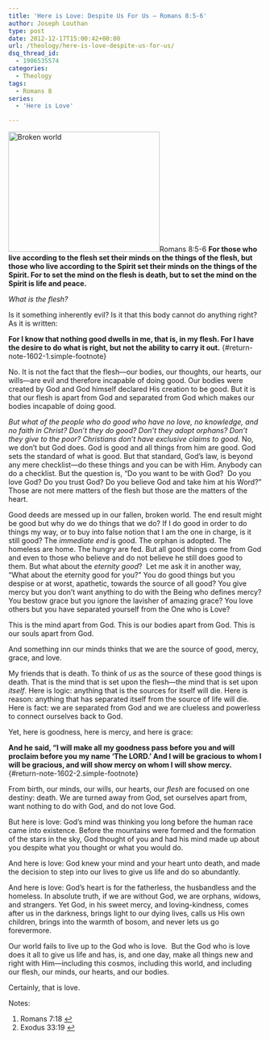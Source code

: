 ```yaml
---
title: 'Here is Love: Despite Us For Us – Romans 8:5-6'
author: Joseph Louthan
type: post
date: 2012-12-17T15:00:42+00:00
url: /theology/here-is-love-despite-us-for-us/
dsq_thread_id:
  - 1906535574
categories:
  - Theology
tags:
  - Romans 8
series:
  - 'Here is Love'

---
```

<a href="http://theologic.us/theology/here-is-love-despite-us-for-us/attachment/broken-world/" rel="attachment wp-att-1604"><img class="alignright size-medium wp-image-1604" src="https://i2.wp.com/theologic.us/wp-content/uploads/2012/12/Broken-world.jpg?resize=300%2C238" alt="Broken world" width="300" height="238" srcset="https://i2.wp.com/theologic.us/wp-content/uploads/2012/12/Broken-world.jpg?resize=300%2C238 300w, https://i2.wp.com/theologic.us/wp-content/uploads/2012/12/Broken-world.jpg?w=700 700w" sizes="(max-width: 300px) 100vw, 300px" data-recalc-dims="1" /></a>Romans 8:5-6 **For those who live according to the flesh set their minds on the things of the flesh, but those who live according to the Spirit set their minds on the things of the Spirit. For to set the mind on the flesh is death, but to set the mind on the Spirit is life and peace.**

_What is the flesh?_

Is it something inherently evil? Is it that this body cannot do anything right? As it is written:

**For I know that nothing good dwells in me, that is, in my flesh. For I have the desire to do what is right, but not the ability to carry it out.** [][1]{#return-note-1602-1.simple-footnote}

No. It is not the fact that the flesh—our bodies, our thoughts, our hearts, our wills—are evil and therefore incapable of doing good. Our bodies were created by God and God himself declared His creation to be good. But it is that our flesh is apart from God and separated from God which makes our bodies incapable of doing good.

_But what of the people who do good who have no love, no knowledge, and no faith in Christ?_ _Don’t they do good? Don’t they adopt orphans? Don’t they give to the poor? Christians don’t have exclusive claims to good._ No, we don’t but God does. God is good and all things from him are good. God sets the standard of what is good. But that standard, God’s law, is beyond any mere checklist—do these things and you can be with Him. Anybody can do a checklist. But the question is, &#8220;Do you want to be with God?  Do you love God? Do you trust God? Do you believe God and take him at his Word?” Those are not mere matters of the flesh but those are the matters of the heart.

Good deeds are messed up in our fallen, broken world. The end result might be good but why do we do things that we do? If I do good in order to do things my way, or to buy into false notion that I am the one in charge, is it still good? The _immediate end_ is good. The orphan is adopted. The homeless are home. The hungry are fed. But all good things come from God and even to those who believe and do not believe he still does good to them. But what about the _eternity good_?  Let me ask it in another way, “What about the eternity good for you?” You do good things but you despise or at worst, apathetic, towards the source of all good? You give mercy but you don’t want anything to do with the Being who defines mercy? You bestow grace but you ignore the lavisher of amazing grace? You love others but you have separated yourself from the One who is Love?

This is the mind apart from God. This is our bodies apart from God. This is our souls apart from God.

And something inn our minds thinks that we are the source of good, mercy, grace, and love.

My friends that is death. To think of _us_ as the source of these good things is death. That is the mind that is set upon the flesh—the mind that is set upon _itself_. Here is logic: anything that is the sources for itself will die. Here is reason: anything that has separated itself from the source of life will die. Here is fact: we are separated from God and we are clueless and powerless to connect ourselves back to God.

Yet, here is goodness, here is mercy, and here is grace:
  
**And he said, “I will make all my goodness pass before you and will proclaim before you my name ‘The LORD.’ And I will be gracious to whom I will be gracious, and will show mercy on whom I will show mercy.** [][2]{#return-note-1602-2.simple-footnote}

From birth, our minds, our wills, our hearts, our _flesh_ are focused on one destiny: death. We are turned away from God, set ourselves apart from, want nothing to do with God, and do not love God.

But here is love: God’s mind was thinking you long before the human race came into existence. Before the mountains were formed and the formation of the stars in the sky, God thought of you and had his mind made up about you despite what you thought or what you would do.

And here is love: God knew your mind and your heart unto death, and made the decision to step into our lives to give us life and do so abundantly.

And here is love: God’s heart is for the fatherless, the husbandless and the homeless. In absolute truth, if we are without God, we are orphans, widows, and strangers. Yet God, in his sweet mercy, and loving-kindness, comes after us in the darkness, brings light to our dying lives, calls us His own children, brings into the warmth of bosom, and never lets us go forevermore.

Our world fails to live up to the God who is love.  But the God who is love does it all to give us life and has, is, and one day, make all things new and right with Him—including this cosmos, including this world, and including our flesh, our minds, our hearts, and our bodies.

Certainly, that is love.

<div class="simple-footnotes">
  <p class="notes">
    Notes:
  </p>
  
  <ol>
    <li id="note-1602-1">
      Romans 7:18 <a href="#return-note-1602-1">&#8617;</a>
    </li>
    <li id="note-1602-2">
      Exodus 33:19 <a href="#return-note-1602-2">&#8617;</a>
    </li>
  </ol>
</div>

 [1]: #note-1602-1 "Romans 7:18"
 [2]: #note-1602-2 "Exodus 33:19"